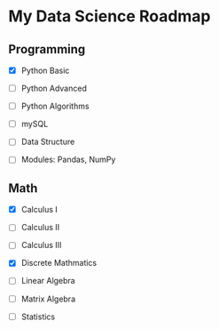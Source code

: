 # My Data Science Roadmap

## Programming
- [x] Python Basic
- [ ] Python Advanced
- [ ] Python Algorithms
- [ ] mySQL
- [ ] Data Structure
- [ ] Modules: Pandas, NumPy



## Math
- [x] Calculus I
- [ ] Calculus II
- [ ] Calculus III

- [x] Discrete Mathmatics
- [ ] Linear Algebra
- [ ] Matrix Algebra 
- [ ] Statistics
 
